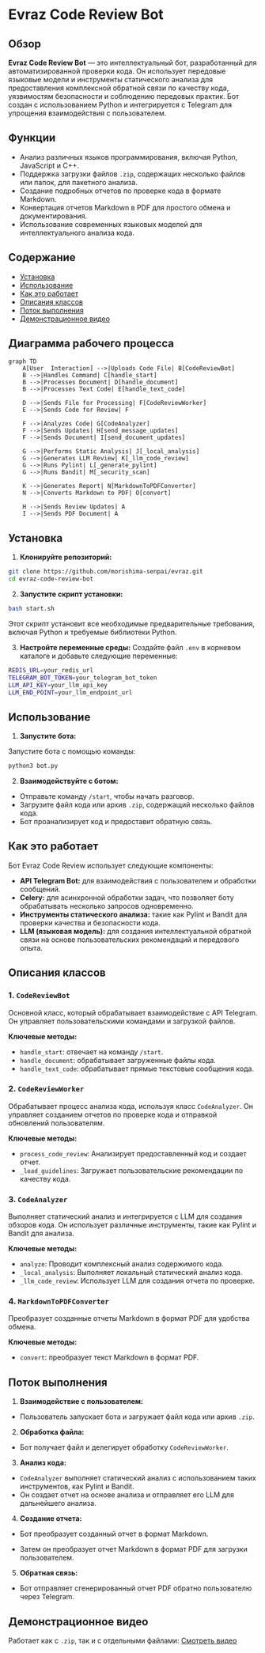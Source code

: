 # Evraz Code Review Bot

## Обзор

**Evraz Code Review Bot** — это интеллектуальный бот, разработанный для автоматизированной проверки кода. Он использует передовые языковые модели и инструменты статического анализа для предоставления комплексной обратной связи по качеству кода, уязвимостям безопасности и соблюдению передовых практик. Бот создан с использованием Python и интегрируется с Telegram для упрощения взаимодействия с пользователем.

## Функции

- Анализ различных языков программирования, включая Python, JavaScript и C++.
- Поддержка загрузки файлов `.zip`, содержащих несколько файлов или папок, для пакетного анализа.
- Создание подробных отчетов по проверке кода в формате Markdown.
- Конвертация отчетов Markdown в PDF для простого обмена и документирования.
- Использование современных языковых моделей для интеллектуального анализа кода.

## Содержание

- [Установка](#установка)
- [Использование](#использование)
- [Как это работает](#как-это-работает)
- [Описания классов](#описания-классов)
- [Поток выполнения](#поток-выполнения)
- [Демонстрационное видео](#демонстрационное-видео) 

## Диаграмма рабочего процесса
```mermaid
graph TD
    A[User  Interaction] -->|Uploads Code File| B[CodeReviewBot]
    B -->|Handles Command| C[handle_start]
    B -->|Processes Document| D[handle_document]
    B -->|Processes Text Code| E[handle_text_code]
    
    D -->|Sends File for Processing| F[CodeReviewWorker]
    E -->|Sends Code for Review| F

    F -->|Analyzes Code| G[CodeAnalyzer]
    F -->|Sends Updates| H[send_message_updates]
    F -->|Sends Document| I[send_document_updates]

    G -->|Performs Static Analysis| J[_local_analysis]
    G -->|Generates LLM Review| K[_llm_code_review]
    G -->|Runs Pylint| L[_generate_pylint]
    G -->|Runs Bandit| M[_security_scan]

    K -->|Generates Report| N[MarkdownToPDFConverter]
    N -->|Converts Markdown to PDF| O[convert]

    H -->|Sends Review Updates| A
    I -->|Sends PDF Document| A
```


## Установка

1. **Клонируйте репозиторий:**
```bash
git clone https://github.com/morishima-senpai/evraz.git
cd evraz-code-review-bot
```

2. **Запустите скрипт установки:**
```bash
bash start.sh
```

Этот скрипт установит все необходимые предварительные требования, включая Python и требуемые библиотеки Python.

3. **Настройте переменные среды:**
Создайте файл `.env` в корневом каталоге и добавьте следующие переменные:
```bash
REDIS_URL=your_redis_url
TELEGRAM_BOT_TOKEN=your_telegram_bot_token
LLM_API_KEY=your_llm_api_key
LLM_END_POINT=your_llm_endpoint_url
```

## Использование

1. **Запустите бота:**

Запустите бота с помощью команды:
```bash
python3 bot.py
```

2. **Взаимодействуйте с ботом:**
- Отправьте команду `/start`, чтобы начать разговор.
- Загрузите файл кода или архив `.zip`, содержащий несколько файлов кода.
- Бот проанализирует код и предоставит обратную связь.

## Как это работает

Бот Evraz Code Review использует следующие компоненты:

- **API Telegram Bot:** для взаимодействия с пользователем и обработки сообщений.
- **Celery:** для асинхронной обработки задач, что позволяет боту обрабатывать несколько запросов одновременно.
- **Инструменты статического анализа:** такие как Pylint и Bandit для проверки качества и безопасности кода.
- **LLM (языковая модель):** для создания интеллектуальной обратной связи на основе пользовательских рекомендаций и передового опыта.

## Описания классов

### 1. `CodeReviewBot`
Основной класс, который обрабатывает взаимодействие с API Telegram. Он управляет пользовательскими командами и загрузкой файлов.

**Ключевые методы:**
- `handle_start`: отвечает на команду `/start`.
- `handle_document`: обрабатывает загруженные файлы кода.
- `handle_text_code`: обрабатывает прямые текстовые сообщения кода.

### 2. `CodeReviewWorker`
Обрабатывает процесс анализа кода, используя класс `CodeAnalyzer`. Он управляет созданием отчетов по проверке кода и отправкой обновлений пользователям.

**Ключевые методы:**
- `process_code_review`: Анализирует предоставленный код и создает отчет.
- `_load_guidelines`: Загружает пользовательские рекомендации по качеству кода.

### 3. `CodeAnalyzer`
Выполняет статический анализ и интегрируется с LLM для создания обзоров кода. Он использует различные инструменты, такие как Pylint и Bandit для анализа.

**Ключевые методы:**
- `analyze`: Проводит комплексный анализ содержимого кода.
- `_local_analysis`: Выполняет локальный статический анализ кода.
- `_llm_code_review`: Использует LLM для создания отчета по проверке.

### 4. `MarkdownToPDFConverter`
Преобразует созданные отчеты Markdown в формат PDF для удобства обмена.

**Ключевые методы:**
- `convert`: преобразует текст Markdown в формат PDF.

## Поток выполнения

1. **Взаимодействие с пользователем:**
- Пользователь запускает бота и загружает файл кода или архив `.zip`.

2. **Обработка файла:**
- Бот получает файл и делегирует обработку `CodeReviewWorker`.

3. **Анализ кода:**
- `CodeAnalyzer` выполняет статический анализ с использованием таких инструментов, как Pylint и Bandit.
- Он создает отчет на основе анализа и отправляет его LLM для дальнейшего анализа.

4. **Создание отчета:**
- Бот преобразует созданный отчет в формат Markdown.

- Затем он преобразует отчет Markdown в формат PDF для загрузки пользователем.

5. **Обратная связь:**
- Бот отправляет сгенерированный отчет PDF обратно пользователю через Telegram.

## Демонстрационное видео
Работает как с `.zip`, так и с отдельными файлами: [Смотреть видео](./demo/video.mp4)